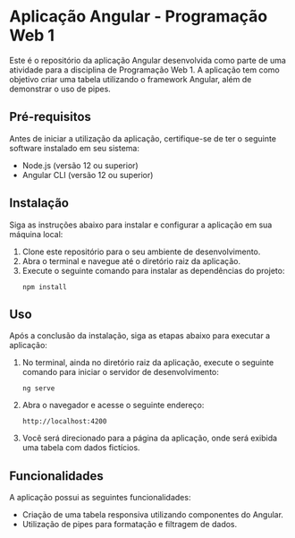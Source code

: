 # Aplicação Angular - Programação Web 1

Este é o repositório da aplicação Angular desenvolvida como parte de uma atividade para a disciplina de Programação Web 1. A aplicação tem como objetivo criar uma tabela utilizando o framework Angular, além de demonstrar o uso de pipes.

## Pré-requisitos

Antes de iniciar a utilização da aplicação, certifique-se de ter o seguinte software instalado em seu sistema:

- Node.js (versão 12 ou superior)
- Angular CLI (versão 12 ou superior)

## Instalação

Siga as instruções abaixo para instalar e configurar a aplicação em sua máquina local:

1. Clone este repositório para o seu ambiente de desenvolvimento.
2. Abra o terminal e navegue até o diretório raiz da aplicação.
3. Execute o seguinte comando para instalar as dependências do projeto:
   ```
   npm install
   ```

## Uso

Após a conclusão da instalação, siga as etapas abaixo para executar a aplicação:

1. No terminal, ainda no diretório raiz da aplicação, execute o seguinte comando para iniciar o servidor de desenvolvimento:
   ```
   ng serve
   ```

2. Abra o navegador e acesse o seguinte endereço:
   ```
   http://localhost:4200
   ```

3. Você será direcionado para a página da aplicação, onde será exibida uma tabela com dados fictícios.

## Funcionalidades

A aplicação possui as seguintes funcionalidades:

- Criação de uma tabela responsiva utilizando componentes do Angular.
- Utilização de pipes para formatação e filtragem de dados.

